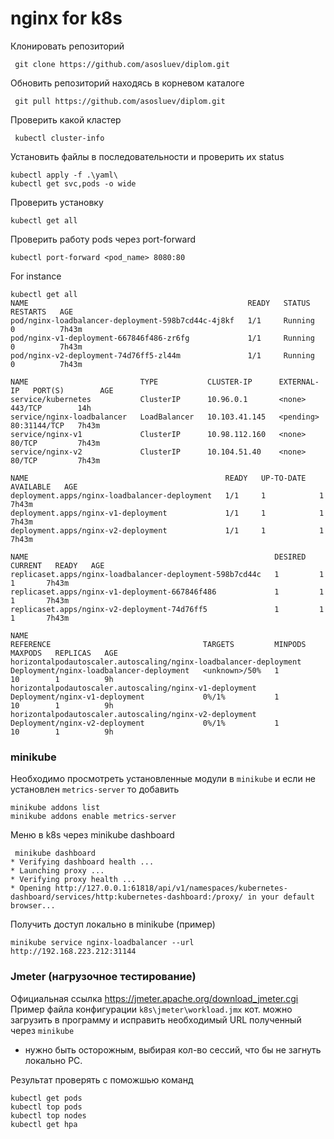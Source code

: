 # nginx for k8s

Клонировать репозиторий

```
 git clone https://github.com/asosluev/diplom.git
```
Обновить репозиторий находясь в корневом каталоге

```
 git pull https://github.com/asosluev/diplom.git
```

Проверить какой кластер

```
 kubectl cluster-info
```

Установить файлы в последовательности и проверить их status

```
kubectl apply -f .\yaml\
kubectl get svc,pods -o wide
```

Проверить установку

```
kubectl get all
```

Проверить работу pods через port-forward

```
kubectl port-forward <pod_name> 8080:80
```
For instance 
```
kubectl get all 
NAME                                                 READY   STATUS    RESTARTS   AGE
pod/nginx-loadbalancer-deployment-598b7cd44c-4j8kf   1/1     Running   0          7h43m
pod/nginx-v1-deployment-667846f486-zr6fg             1/1     Running   0          7h43m
pod/nginx-v2-deployment-74d76ff5-zl44m               1/1     Running   0          7h43m

NAME                         TYPE           CLUSTER-IP      EXTERNAL-IP   PORT(S)        AGE
service/kubernetes           ClusterIP      10.96.0.1       <none>        443/TCP        14h
service/nginx-loadbalancer   LoadBalancer   10.103.41.145   <pending>     80:31144/TCP   7h43m
service/nginx-v1             ClusterIP      10.98.112.160   <none>        80/TCP         7h43m
service/nginx-v2             ClusterIP      10.104.51.40    <none>        80/TCP         7h43m

NAME                                            READY   UP-TO-DATE   AVAILABLE   AGE
deployment.apps/nginx-loadbalancer-deployment   1/1     1            1           7h43m
deployment.apps/nginx-v1-deployment             1/1     1            1           7h43m
deployment.apps/nginx-v2-deployment             1/1     1            1           7h43m

NAME                                                       DESIRED   CURRENT   READY   AGE
replicaset.apps/nginx-loadbalancer-deployment-598b7cd44c   1         1         1       7h43m
replicaset.apps/nginx-v1-deployment-667846f486             1         1         1       7h43m
replicaset.apps/nginx-v2-deployment-74d76ff5               1         1         1       7h43m

NAME                                                                REFERENCE                                  TARGETS         MINPODS   MAXPODS   REPLICAS   AGE
horizontalpodautoscaler.autoscaling/nginx-loadbalancer-deployment   Deployment/nginx-loadbalancer-deployment   <unknown>/50%   1         10        1          9h
horizontalpodautoscaler.autoscaling/nginx-v1-deployment             Deployment/nginx-v1-deployment             0%/1%           1         10        1          9h
horizontalpodautoscaler.autoscaling/nginx-v2-deployment             Deployment/nginx-v2-deployment             0%/1%           1         10        1          9h
```

### minikube


Необходимо просмотреть установленные модули в `minikube` и если не установлен `metrics-server` то добавить  
```
minikube addons list
minikube addons enable metrics-server
```

Меню в k8s через minikube dashboard
```
 minikube dashboard
* Verifying dashboard health ...
* Launching proxy ...
* Verifying proxy health ...
* Opening http://127.0.0.1:61818/api/v1/namespaces/kubernetes-dashboard/services/http:kubernetes-dashboard:/proxy/ in your default browser...
```

Получить доступ локально в minikube (пример)
```
minikube service nginx-loadbalancer --url
http://192.168.223.212:31144
```

### Jmeter (нагрузочное тестирование)
Официальная ссылка https://jmeter.apache.org/download_jmeter.cgi
Пример файла конфигурации `k8s\jmeter\workload.jmx` кот. можно загрузить в программу и исправить необходимый URL полученный через `minikube`
* нужно быть осторожным, выбирая кол-во сессий, что бы не загнуть локально PC. 

Результат проверять с поможшью команд
```
kubectl get pods
kubectl top pods
kubectl top nodes
kubectl get hpa
```